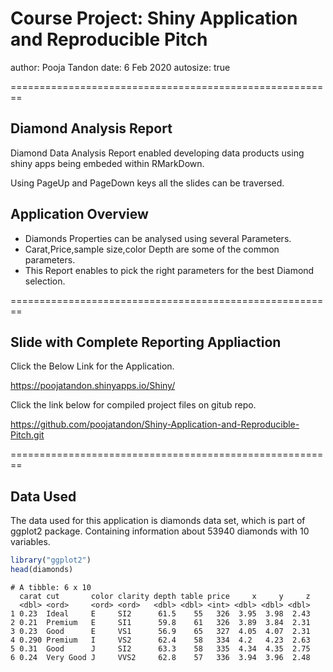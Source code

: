 Course Project: Shiny Application and Reproducible Pitch
========================================================
author: Pooja Tandon
date: 6 Feb 2020
autosize: true

========================================================

## Diamond Analysis Report

Diamond Data Analysis Report enabled developing data products using shiny apps being embeded within RMarkDown.

Using PageUp and PageDown keys all the slides can be traversed.

## Application Overview

- Diamonds Properties can be analysed using several Parameters.
- Carat,Price,sample size,color Depth are some of the common parameters.
- This Report enables to pick the right parameters for the best Diamond selection.


========================================================
## Slide with Complete Reporting Appliaction

Click the Below Link for the Application.

https://poojatandon.shinyapps.io/Shiny/

Click the link below for compiled project files on gitub repo.

https://github.com/poojatandon/Shiny-Application-and-Reproducible-Pitch.git

========================================================

## Data Used
The data used for this application is diamonds data set, which is part of ggplot2 package. Containing information about 53940 diamonds with 10 variables.


```r
library("ggplot2")
head(diamonds)
```

```
# A tibble: 6 x 10
  carat cut       color clarity depth table price     x     y     z
  <dbl> <ord>     <ord> <ord>   <dbl> <dbl> <int> <dbl> <dbl> <dbl>
1 0.23  Ideal     E     SI2      61.5    55   326  3.95  3.98  2.43
2 0.21  Premium   E     SI1      59.8    61   326  3.89  3.84  2.31
3 0.23  Good      E     VS1      56.9    65   327  4.05  4.07  2.31
4 0.290 Premium   I     VS2      62.4    58   334  4.2   4.23  2.63
5 0.31  Good      J     SI2      63.3    58   335  4.34  4.35  2.75
6 0.24  Very Good J     VVS2     62.8    57   336  3.94  3.96  2.48
```



